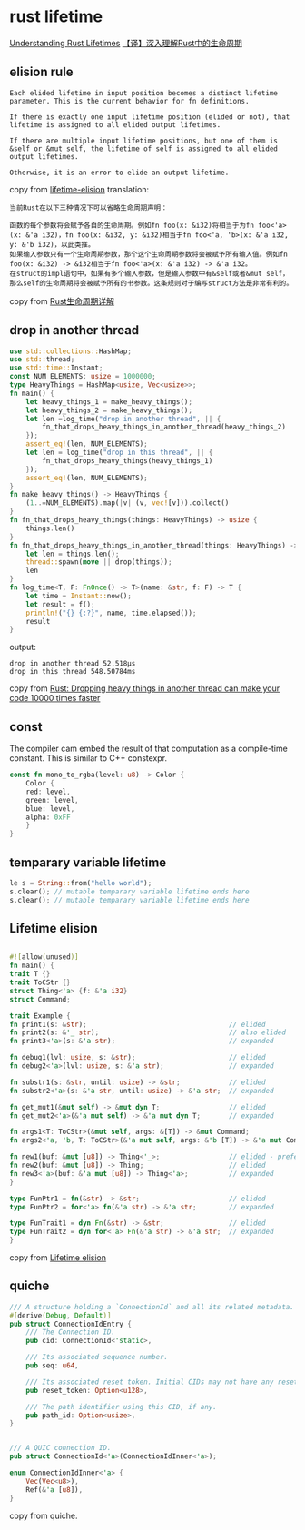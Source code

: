 # rust lifetime

[Understanding Rust Lifetimes](https://medium.com/nearprotocol/understanding-rust-lifetimes-e813bcd405fa)
[【译】深入理解Rust中的生命周期](https://mp.weixin.qq.com/s/PdM1Q6eLWie5opfzjXavRg)

## elision rule

```
Each elided lifetime in input position becomes a distinct lifetime parameter. This is the current behavior for fn definitions.

If there is exactly one input lifetime position (elided or not), that lifetime is assigned to all elided output lifetimes.

If there are multiple input lifetime positions, but one of them is &self or &mut self, the lifetime of self is assigned to all elided output lifetimes.

Otherwise, it is an error to elide an output lifetime.
```
copy from [lifetime-elision](https://rust-lang.github.io/rfcs/0141-lifetime-elision.html)
translation:

```
当前Rust在以下三种情况下可以省略生命周期声明：

函数的每个参数将会赋予各自的生命周期。例如fn foo(x: &i32)将相当于为fn foo<'a>(x: &'a i32)，fn foo(x: &i32, y: &i32)相当于fn foo<'a, 'b>(x: &'a i32, y: &'b i32)，以此类推。
如果输入参数只有一个生命周期参数，那个这个生命周期参数将会被赋予所有输入值。例如fn foo(x: &i32) -> &i32相当于fn foo<'a>(x: &'a i32) -> &'a i32。
在struct的impl语句中，如果有多个输入参数，但是输入参数中有&self或者&mut self，那么self的生命周期将会被赋予所有的书参数。这条规则对于编写struct方法是非常有利的。

```
copy from [Rust生命周期详解](https://zhuanlan.zhihu.com/p/93193353)

## drop in another thread

``` rust
use std::collections::HashMap;
use std::thread;
use std::time::Instant;
const NUM_ELEMENTS: usize = 1000000;
type HeavyThings = HashMap<usize, Vec<usize>>;
fn main() {
    let heavy_things_1 = make_heavy_things();
    let heavy_things_2 = make_heavy_things();
    let len =log_time("drop in another thread", || {
        fn_that_drops_heavy_things_in_another_thread(heavy_things_2)
    });
    assert_eq!(len, NUM_ELEMENTS);
    let len = log_time("drop in this thread", || {
        fn_that_drops_heavy_things(heavy_things_1)
    });
    assert_eq!(len, NUM_ELEMENTS);
}
fn make_heavy_things() -> HeavyThings {
    (1..=NUM_ELEMENTS).map(|v| (v, vec![v])).collect()
}
fn fn_that_drops_heavy_things(things: HeavyThings) -> usize {
    things.len()
}
fn fn_that_drops_heavy_things_in_another_thread(things: HeavyThings) -> usize {
    let len = things.len();
    thread::spawn(move || drop(things));
    len
}
fn log_time<T, F: FnOnce() -> T>(name: &str, f: F) -> T {
    let time = Instant::now();
    let result = f();
    println!("{} {:?}", name, time.elapsed());
    result
}
```
output:

```
drop in another thread 52.518µs
drop in this thread 548.50784ms
```
copy from [Rust: Dropping heavy things in another thread can make your code 10000 times faster](https://abramov.io/rust-dropping-things-in-another-thread/)

## const
The compiler cam embed the result of that computation as a compile-time constant. This is similar to C++ constexpr.
``` rust
const fn mono_to_rgba(level: u8) -> Color {
    Color {
    red: level,
    green: level,
    blue: level,
    alpha: 0xFF
    }
}
```

## temparary variable lifetime

``` rust
le s = String::from("hello world");
s.clear(); // mutable temparary variable lifetime ends here
s.clear(); // mutable temparary variable lifetime ends here
```

## Lifetime elision

``` rust

#![allow(unused)]
fn main() {
trait T {}
trait ToCStr {}
struct Thing<'a> {f: &'a i32}
struct Command;

trait Example {
fn print1(s: &str);                                   // elided
fn print2(s: &'_ str);                                // also elided
fn print3<'a>(s: &'a str);                            // expanded

fn debug1(lvl: usize, s: &str);                       // elided
fn debug2<'a>(lvl: usize, s: &'a str);                // expanded

fn substr1(s: &str, until: usize) -> &str;            // elided
fn substr2<'a>(s: &'a str, until: usize) -> &'a str;  // expanded

fn get_mut1(&mut self) -> &mut dyn T;                 // elided
fn get_mut2<'a>(&'a mut self) -> &'a mut dyn T;       // expanded

fn args1<T: ToCStr>(&mut self, args: &[T]) -> &mut Command;                  // elided
fn args2<'a, 'b, T: ToCStr>(&'a mut self, args: &'b [T]) -> &'a mut Command; // expanded

fn new1(buf: &mut [u8]) -> Thing<'_>;                 // elided - preferred
fn new2(buf: &mut [u8]) -> Thing;                     // elided
fn new3<'a>(buf: &'a mut [u8]) -> Thing<'a>;          // expanded
}

type FunPtr1 = fn(&str) -> &str;                      // elided
type FunPtr2 = for<'a> fn(&'a str) -> &'a str;        // expanded

type FunTrait1 = dyn Fn(&str) -> &str;                // elided
type FunTrait2 = dyn for<'a> Fn(&'a str) -> &'a str;  // expanded
}

```
copy from [Lifetime elision](https://doc.rust-lang.org/reference/lifetime-elision.html)

## quiche

``` rust
/// A structure holding a `ConnectionId` and all its related metadata.
#[derive(Debug, Default)]
pub struct ConnectionIdEntry {
    /// The Connection ID.
    pub cid: ConnectionId<'static>,

    /// Its associated sequence number.
    pub seq: u64,

    /// Its associated reset token. Initial CIDs may not have any reset token.
    pub reset_token: Option<u128>,

    /// The path identifier using this CID, if any.
    pub path_id: Option<usize>,
}


/// A QUIC connection ID.
pub struct ConnectionId<'a>(ConnectionIdInner<'a>);

enum ConnectionIdInner<'a> {
    Vec(Vec<u8>),
    Ref(&'a [u8]),
}
```
copy from quiche.
